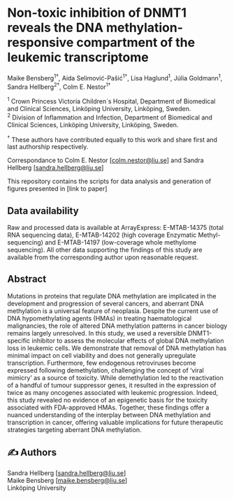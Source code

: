 # Non-toxic inhibition of DNMT1 reveals the DNA methylation-responsive compartment of the leukemic transcriptome

Maike Bensberg<sup>1†</sup>, Aida Selimović-Pašić<sup>1†</sup>, Lisa Haglund<sup>1</sup>, Júlia Goldmann<sup>1</sup>, Sandra Hellberg<sup>2†</sup>, Colm E. Nestor<sup>1†</sup>


<sup>1</sup> Crown Princess Victoria Children´s Hospital, Department of Biomedical and Clinical Sciences, Linköping University, Linköping, Sweden.<br />
<sup>2</sup> Division of Inflammation and Infection, Department of Biomedical and Clinical Sciences, Linköping University, Linköping, Sweden.<br />

<sup>†</sup> These authors have contributed equally to this work and share first and last authorship respectively. 

Correspondance to Colm E. Nestor [colm.nestor@liu.se] and Sandra Hellberg [sandra.hellberg@liu.se]

This repository contains the scripts for data analysis and generation of figures presented in [link to paper]

## Data availability

Raw and processed data is available at ArrayExpress: E-MTAB-14375 (total RNA sequencing data), E-MTAB-14202 (high coverage Enzymatic Methyl-sequencing) and E-MTAB-14197 (low-coverage whole methylome sequencing). All other data supporting the findings of this study are available from the corresponding author upon reasonable request.

## Abstract
Mutations in proteins that regulate DNA methylation are implicated in the development and progression of several cancers, and aberrant DNA methylation is a universal feature of neoplasia. Despite the current use of DNA hypomethylating agents (HMAs) in treating haematological malignancies, the role of altered DNA methylation patterns in cancer biology remains largely unresolved. In this study, we used a reversible DNMT1-specific inhibitor to assess the molecular effects of global DNA methylation loss in leukemic cells. We demonstrate that removal of DNA methylation has minimal impact on cell viability and does not generally upregulate transcription. Furthermore, few endogenous retroviruses become expressed following demethylation, challenging the concept of ‘viral mimicry’ as a source of toxicity. While demethylation led to the reactivation of a handful of tumour suppressor genes, it resulted in the expression of twice as many oncogenes associated with leukemic progression. Indeed, this study revealed no evidence of an epigenetic basis for the toxicity associated with FDA-approved HMAs. Together, these findings offer a nuanced understanding of the interplay between DNA methylation and transcription in cancer, offering valuable implications for future therapeutic strategies targeting aberrant DNA methylation.
## :writing_hand: Authors

Sandra Hellberg [sandra.hellberg@liu.se] <br />
Maike Bensberg [maike.bensberg@liu.se] <br />
Linköping University


